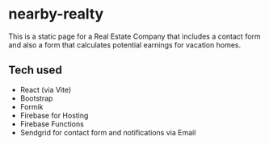 # nearby-realty

This is a static page for a Real Estate Company that includes a contact form and also a form that calculates potential earnings for vacation homes. 


## Tech used
- React (via Vite)
- Bootstrap
- Formik
- Firebase for Hosting
- Firebase Functions 
- Sendgrid for contact form and notifications via Email
